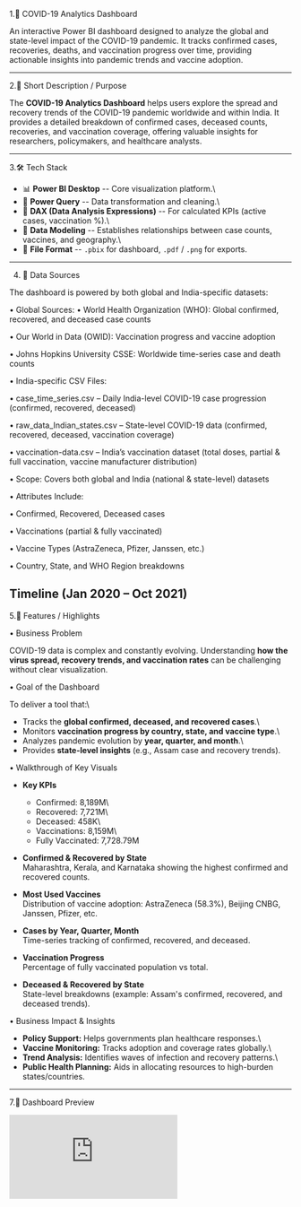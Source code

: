 1.🦠 COVID-19 Analytics Dashboard

An interactive Power BI dashboard designed to analyze the global and
state-level impact of the COVID-19 pandemic. It tracks confirmed cases,
recoveries, deaths, and vaccination progress over time, providing
actionable insights into pandemic trends and vaccine adoption.

------------------------------------------------------------------------

2.📌 Short Description / Purpose

The **COVID-19 Analytics Dashboard** helps users explore the spread and
recovery trends of the COVID-19 pandemic worldwide and within India. It
provides a detailed breakdown of confirmed cases, deceased counts,
recoveries, and vaccination coverage, offering valuable insights for
researchers, policymakers, and healthcare analysts.

------------------------------------------------------------------------

3.🛠 Tech Stack

-   📊 **Power BI Desktop** -- Core visualization platform.\
-   📂 **Power Query** -- Data transformation and cleaning.\
-   🧠 **DAX (Data Analysis Expressions)** -- For calculated KPIs
    (active cases, vaccination %).\
-   📝 **Data Modeling** -- Establishes relationships between case
    counts, vaccines, and geography.\
-   📁 **File Format** -- `.pbix` for dashboard, `.pdf` / `.png` for
    exports.

------------------------------------------------------------------------
4. 📁 Data Sources

The dashboard is powered by both global and India-specific datasets:

• Global Sources:
  • World Health Organization (WHO): Global confirmed, recovered, and deceased case counts

  • Our World in Data (OWID): Vaccination progress and vaccine adoption

  • Johns Hopkins University CSSE: Worldwide time-series case and death counts

• India-specific CSV Files:

  • case_time_series.csv – Daily India-level COVID-19 case progression (confirmed, recovered, deceased)

  • raw_data_Indian_states.csv – State-level COVID-19 data (confirmed, recovered, deceased, vaccination coverage)

  • vaccination-data.csv – India’s vaccination dataset (total doses, partial & full vaccination, vaccine manufacturer distribution)

• Scope: Covers both global and India (national & state-level) datasets

• Attributes Include:

  • Confirmed, Recovered, Deceased cases

  • Vaccinations (partial & fully vaccinated)

  • Vaccine Types (AstraZeneca, Pfizer, Janssen, etc.)

 • Country, State, and WHO Region breakdowns

Timeline (Jan 2020 – Oct 2021)
------------------------------------------------------------------------

5.🌟 Features / Highlights

• Business Problem

COVID-19 data is complex and constantly evolving. Understanding **how
the virus spread, recovery trends, and vaccination rates** can be
challenging without clear visualization.

• Goal of the Dashboard

To deliver a tool that:\
- Tracks the **global confirmed, deceased, and recovered cases**.\
- Monitors **vaccination progress by country, state, and vaccine
type**.\
- Analyzes pandemic evolution by **year, quarter, and month**.\
- Provides **state-level insights** (e.g., Assam case and recovery
trends).

• Walkthrough of Key Visuals

-   **Key KPIs**

    -   Confirmed: 8,189M\
    -   Recovered: 7,721M\
    -   Deceased: 458K\
    -   Vaccinations: 8,159M\
    -   Fully Vaccinated: 7,728.79M

-   **Confirmed & Recovered by State**\
    Maharashtra, Kerala, and Karnataka showing the highest confirmed and
    recovered counts.

-   **Most Used Vaccines**\
    Distribution of vaccine adoption: AstraZeneca (58.3%), Beijing CNBG,
    Janssen, Pfizer, etc.

-   **Cases by Year, Quarter, Month**\
    Time-series tracking of confirmed, recovered, and deceased.

-   **Vaccination Progress**\
    Percentage of fully vaccinated population vs total.

-   **Deceased & Recovered by State**\
    State-level breakdowns (example: Assam's confirmed, recovered, and
    deceased trends).

• Business Impact & Insights

-   **Policy Support:** Helps governments plan healthcare responses.\
-   **Vaccine Monitoring:** Tracks adoption and coverage rates
    globally.\
-   **Trend Analysis:** Identifies waves of infection and recovery
    patterns.\
-   **Public Health Planning:** Aids in allocating resources to
    high-burden states/countries.

------------------------------------------------------------------------

7.📸 Dashboard Preview

![COVID-19 Dashboard](https://github.com/satyaGanesh27/Covid-19/blob/main/Covid-19.pdf)
